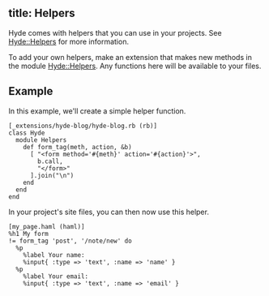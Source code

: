 title: Helpers
--
Hyde comes with helpers that you can use in your projects. See 
[Hyde::Helpers](../api/Hyde/Helpers.html) for more information.

To add your own helpers, make an extension that makes new methods in the 
module [Hyde::Helpers](../api/Hyde/Helpers.html). Any functions here will be 
available to your files.

## Example

In this example, we'll create a simple helper function.

    [_extensions/hyde-blog/hyde-blog.rb (rb)]
    class Hyde
      module Helpers
        def form_tag(meth, action, &b)
          [ "<form method='#{meth}' action='#{action}'>",
            b.call,
            "</form>"
          ].join("\n")
        end
      end
    end

In your project's site files, you can then now use this helper.

    [my_page.haml (haml)]
    %h1 My form
    != form_tag 'post', '/note/new' do
      %p
        %label Your name:
        %input{ :type => 'text', :name => 'name' }
      %p
        %label Your email:
        %input{ :type => 'text', :name => 'email' }

